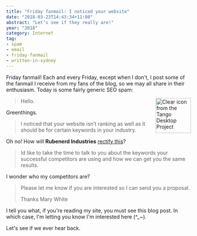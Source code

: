 ```yaml
---
title: "Friday fanmail: I noticed your website"
date: "2018-03-23T14:43:34+11:00"
abstract: "Let’s see if they really are!"
year: "2018"
category: Internet
tag:
- spam
- email
- friday-fanmail
- written-in-sydney
---
```

Friday fanmail! Each and every Friday, except when I don't, I post some of the fanmail I receive from my fans of the blog, so we may all share in their enthusiasm. Today is some fairly generic SEO spam:

<p><img src="https://rubenerd.com/files/stock/tango-mail-mark-junk.svg" alt="Clear icon from the Tango Desktop Project" style="width:96px; height:96px; float:right; margin:0 0 1em 2em" /></p>

> Hello. 

Greenthings.

> I noticed that your website isn’t ranking as well as it should be for certain keywords in your industry. 

Oh no! How will **Rubenerd Industries** [rectify this]?

> Id like to take the time to talk to you about the keywords your successful competitors are using and how we can get you the same results. 

I wonder who my competitors are?

> Please let me know if you are interested so I can send you a proposal. 
> 
> Thanks Mary White

I tell you what, if you're reading my site, you must see this blog post. In which case, I'm letting you know I'm interested here (^_\~).

Let's see if we ever hear back.

[rectify this]: https://www.youtube.com/watch?v=sI5Ftm1-jik "ElectroBOOM: Making a full bridge rectifier"


